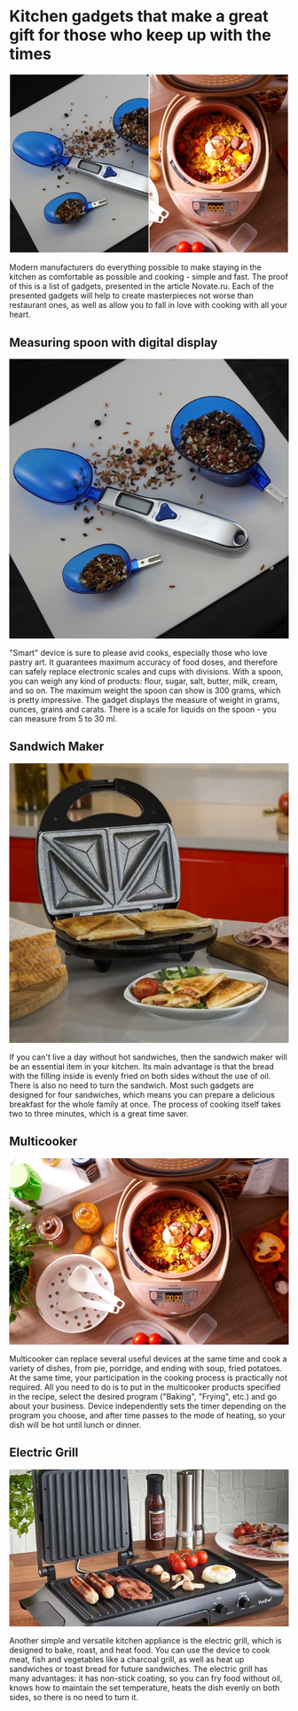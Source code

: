 # Kitchen gadgets that make a great gift for those who keep up with the times

![Branching](denexeld.jpg)

Modern manufacturers do everything possible to make staying in the kitchen as comfortable as possible and cooking - simple and fast. The proof of this is a list of gadgets, presented in the article Novate.ru. Each of the presented gadgets will help to create masterpieces not worse than restaurant ones, as well as allow you to fall in love with cooking with all your heart.

 ## Measuring spoon with digital display

![Branching](denexeld1.jpg)

"Smart" device is sure to please avid cooks, especially those who love pastry art. It guarantees maximum accuracy of food doses, and therefore can safely replace electronic scales and cups with divisions. With a spoon, you can weigh any kind of products: flour, sugar, salt, butter, milk, cream, and so on. The maximum weight the spoon can show is 300 grams, which is pretty impressive. The gadget displays the measure of weight in grams, ounces, grains and carats. There is a scale for liquids on the spoon - you can measure from 5 to 30 ml.

 ## Sandwich Maker

![Branching](denexeld2.jpg)

If you can't live a day without hot sandwiches, then the sandwich maker will be an essential item in your kitchen. Its main advantage is that the bread with the filling inside is evenly fried on both sides without the use of oil. There is also no need to turn the sandwich. Most such gadgets are designed for four sandwiches, which means you can prepare a delicious breakfast for the whole family at once. The process of cooking itself takes two to three minutes, which is a great time saver.

 ## Multicooker

![Branching](denexeld3.jpg)

Multicooker can replace several useful devices at the same time and cook a variety of dishes, from pie, porridge, and ending with soup, fried potatoes. At the same time, your participation in the cooking process is practically not required. All you need to do is to put in the multicooker products specified in the recipe, select the desired program ("Baking", "Frying", etc.) and go about your business. Device independently sets the timer depending on the program you choose, and after time passes to the mode of heating, so your dish will be hot until lunch or dinner.

 ## Electric Grill

![Branching](denexeld4.jpg)

Another simple and versatile kitchen appliance is the electric grill, which is designed to bake, roast, and heat food. You can use the device to cook meat, fish and vegetables like a charcoal grill, as well as heat up sandwiches or toast bread for future sandwiches. The electric grill has many advantages: it has non-stick coating, so you can fry food without oil, knows how to maintain the set temperature, heats the dish evenly on both sides, so there is no need to turn it.


